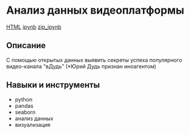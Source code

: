 # Анализ данных видеоплатформы
[HTML](https://github.com/Malakhova-Natalya/Pet-project/blob/main/video_project/vdud_project.html "Заголовок ссылки") [ipynb](https://github.com/Malakhova-Natalya/Pet-project/blob/main/video_project/vdud_project.ipynb "Заголовок ссылки") [zip_ipynb](https://github.com/Malakhova-Natalya/Pet-project/blob/main/video_project/vdud_video_project.zip "Заголовок ссылки") 

## Описание	
С помощью открытых данных выявить секреты успеха популярного видео-канала "вДудь" (*Юрий Дудь признан иноагентом)
## Навыки и инструменты
- python 
- pandas 
- seaborn
- анализ данных
- визуализация
